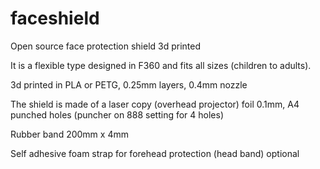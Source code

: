 # faceshield
Open source face protection shield 3d printed

It is a flexible type designed in F360 and fits all sizes (children to adults). 

3d printed in PLA or PETG, 0.25mm layers, 0.4mm nozzle 

The shield is made of a laser copy (overhead projector) foil 0.1mm, A4 punched holes (puncher on 888 setting for 4 holes)

Rubber band 200mm x 4mm

Self adhesive foam strap for forehead protection (head band) optional
